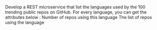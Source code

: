 Develop a REST microservice that list the languages used by the 100 trending public repos on GitHub.
For every language, you can  get the attributes below :
Number of repos using this language
The list of repos using the language
